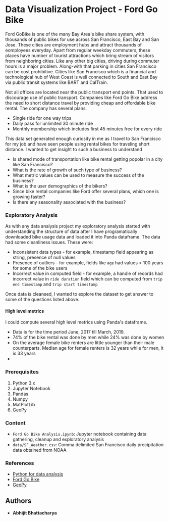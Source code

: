 # Data Visualization Project - Ford Go Bike

Ford GoBike is one of the many Bay Area's bike share system, with thousands of public bikes for use across San Francisco, East Bay and San Jose. These cities are employment hubs and attract thousands of eomployees everyday. Apart from regular weekday commuters, these places have number of tourist attractions which bring stream of visitors from neighboring cities. Like any other big cities, driving during commuter hours is a major problem. Along-with that parking in cities San Francisco can be cost prohibitive. Cities like San Francisco which is a financial and technological hub of West Coast is well connected to South and East Bay via public transit systems like BART and CalTrain.

Not all offices are located near the public transport end points. That used to discourage use of public transport. Companies like Ford Go Bike address the need to short distance travel by providing cheap and offordable bike rental. The company has several plans.

* Single ride for one way trips
* Daily pass for unlimited 30 minute ride 
* Monthly membership which includes first 45 minutes free for every ride

This data set generated enough curiosity in me as I travel to San Francisco for my job and have seen people using rental bikes for traveling short distance. I wanted to get insight to such a business to understand 

* Is shared mode of transportation like bike rental getting popolar in a city like San Francisco?
* What is the rate of growth of such type of business?
* What metric values can be used to measure the success of the business?
* What is the user demographics of the bikers?
* Since bike rental companies like Ford offer several plans, which one is growing faster?
* Is there any seasonality associated with the business?

### Exploratory Analysis

As with any data analysis project my exploratory analysis started with understanding the structure of data after I have programatically downloaded bike usage data and loaded it into Panda dataframe. The data had some cleanliness issues. These were:

* Inconsistent data types - for example, timestamp field appearing as string, presence of null values
* Presence of outliers - for example, fields like `age` had values > 100 years for some of the bike users
* Incorrect value in computed field - for example, a handle of records had incorrect value in `ride duration` field which can be computed from `trip end timestamp` and `trip start timestamp`

Once data is cleansed, I wanted to explore the dataset to get answer to some of the questions listed above.

#### High level metrics

I could compute several high level metrics using Panda's dataframe.

* Data is for the time period June, 2017 till March, 2019.
* 74% of the bike rental was done by men while 24% was done by women
* On the average female bike renters are little younger than their male counterparts. Median age for female renters is 32 years while for men, it is 33 years
* 

### Prerequisites

<ol>
<li>Python 3.x</li>
<li>Jupyter Notebook</li>
<li>Pandas</li>
<li>Numpy</li>
<li>MatPlotLib</li>
<li>GeoPy</li>
</ol>

### Content

* `Ford Go Bike Analysis.ipynb`: Jupyter notebook containing data gathering, cleanup and exploratory analysis
* `data/SF_Weather.csv`: Comma delimited San Francisco daily precipitation data obtained from NOAA

### References

* [Python for data analysis](https://www.amazon.com/Python-Data-Analysis-Wrangling-IPython/dp/1491957662/ref=sr_1_3?keywords=Python+for+Data+Analysis%2C+2nd+Edition&qid=1555068716&s=gateway&sr=8-3)
* [Ford Go Bike](https://www.fordgobike.com/)
* [GeoPy](https://geopy.readthedocs.io/en/stable/)

## Authors

* **Abhijit Bhattacharya** 


